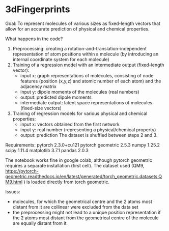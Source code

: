 # 3dFingerprints
Goal:
To represent molecules of various sizes as fixed-length vectors that allow for an accurate prediction of physical and chemical properties.

What happens in the code?
1) Preprocessing: creating a rotation-and-translation-independent representation of atom positions within a molecule (by introducing an internal coordinate system for each molecule)
2) Training of a regression model with an intermediate output (fixed-length vector):
   - input x: graph representations of molecules, consisting of node features (position (x,y,z) and atomic number of each atom) and the adjacency matrix
   - input y: dipole moments of the molecules (real numbers)
   - output: predicted dipole moments
   - intermediate output: latent space representations of molecules (fixed-size vectors)
3) Training of regression models for various physical and chemical properties:
   - input x: vectors obtained from the first network
   - input y: real number (representing a physical/chemical property)
   - output: prediction
The dataset is shuffled between steps 2 and 3.

Requirements:
pytorch 2.3.0+cu121
pytorch geometric 2.5.3
numpy 1.25.2
scipy 1.11.4
matplotlib 3.7.1
pandas 2.0.3

The notebook works fine in google colab, although pytorch geometric requires a separate installation (first cell).
The dataset used (QM9, https://pytorch-geometric.readthedocs.io/en/latest/generated/torch_geometric.datasets.QM9.html ) is loaded directly from torch geometric.

Issues:
- molecules, for which the geometrical centre and the 2 atoms most distant from it are collinear were excluded from the data set
- the preprocessing might not lead to a unique position representation if the 2 atoms most distant from the geometrical centre of the molecule are equally distant from it


